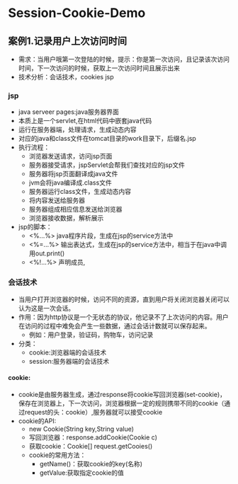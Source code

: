 # Session-Cookie-Demo
## 案例1.记录用户上次访问时间
* 需求：当用户哦第一次登陆的时候，提示：你是第一次访问，且记录该次访问时间，下一次访问的时候，获取上一次访问时间且展示出来
* 技术分析：会话技术，cookies jsp
### jsp
* java serveer pages:java服务器界面
* 本质上是一个servlet,在html代码中嵌套java代码
* 运行在服务器端，处理请求，生成动态内容
* 对应的java和class文件在tomcat目录的work目录下，后缀名.jsp
* 执行流程：
  * 浏览器发送请求，访问jsp页面
  * 服务器接受请求，jspServlet会帮我们查找对应的jsp文件
  * 服务器将jsp页面翻译成java文件
  * jvm会将java编译成.class文件
  * 服务器运行class文件，生成动态内容
  * 将内容发送给服务器
  * 服务器组成相应信息发送给浏览器
  * 浏览器接收数据，解析展示
* jsp的脚本：
  * <%...%> java程序片段，生成在jsp的service方法中
  * <%=...%> 输出表达式，生成在jsp的service方法中，相当于在java中调用out.print()
  * <%!...%> 声明成员,
  
### 会话技术
* 当用户打开浏览器的时候，访问不同的资源，直到用户将关闭浏览器关闭可以认为这是一次会话。
* 作用：因为http协议是一个无状态的协议，他记录不了上次访问的内容。用户在访问的过程中难免会产生一些数据，通过会话计数就可以保存起来。
  * 例如：用户登录，验证码，购物车，访问记录
* 分类：
  * cookie:浏览器端的会话技术
  * session:服务器端的会话技术
#### cookie:
* cookie是由服务器生成，通过response将cookie写回浏览器(set-cookie)，保存在浏览器上，下一次访问，浏览器根据一定的规则携带不同的cookie（通过request的头：cookie）,服务器就可以接受cookie
* cookie的API:
  * new Cookie(String key,String value)
  * 写回浏览器：response.addCookie(Cookie c)
  * 获取cookie：Cookie[] request.getCooies()
  * cookie的常用方法：
    * getName()：获取cookie的key(名称)
    * getValue:获取指定cookie的值
